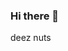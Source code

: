 ### Hi there 👋

<!--
**Najplays/najplays** is a ✨ _special_ ✨ repository because its `README.md` (this file) appears on your GitHub profile.

Here are some ideas to get you started:

- 🔭 I’m currently working on noting
- 🌱 I’m currently learning Lua Learning
- 👯 I’m looking to collaborate on nothing
- 🤔 I’m looking for help with nothing
- 💬 Ask me about Exploits
- 📫 How to reach me: If i am online
- 😄 Pronouns: Straight
- ⚡ Fun fact: I eat Kfc pre week!
--> deez nuts
